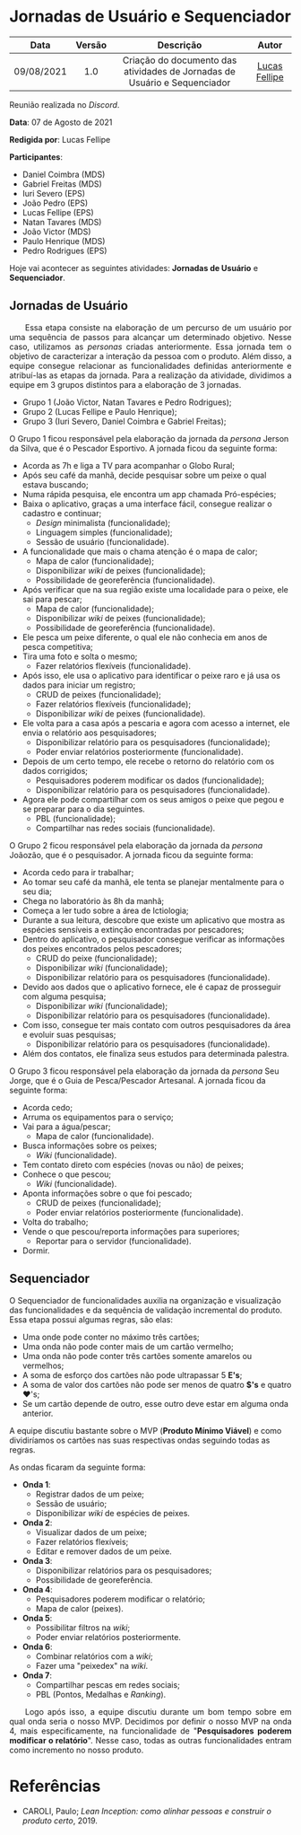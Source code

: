 # Jornadas de Usuário e Sequenciador

| Data       | Versão | Descrição            | Autor             |
|:----------:|:------:|:--------------------:|:-----------------:|
| 09/08/2021 | 1.0 | Criação do documento das atividades de Jornadas de Usuário e Sequenciador  | [Lucas Fellipe](https://github.com/lucasfcm9) |

Reunião realizada no *Discord*.

**Data**: 07 de Agosto de 2021

**Redigida por**: Lucas Fellipe

**Participantes**:

- Daniel Coimbra (MDS)
- Gabriel Freitas (MDS)
- Iuri Severo (EPS)
- João Pedro (EPS)
- Lucas Fellipe (EPS)
- Natan Tavares (MDS)
- João Victor (MDS)
- Paulo Henrique (MDS)
- Pedro Rodrigues (EPS)

Hoje vai acontecer as seguintes atividades: **Jornadas de Usuário** e **Sequenciador**.

## Jornadas de Usuário

<p align="justify"> &emsp;&emsp;Essa etapa consiste na elaboração de um percurso de um usuário por uma sequência de passos para alcançar um determinado objetivo. Nesse caso, utilizamos as <i>personas</i> criadas anteriormente. Essa jornada tem o objetivo de caracterizar a interação da pessoa com o produto. Além disso, a equipe consegue relacionar as funcionalidades definidas anteriormente e atribuí-las as etapas da jornada. Para a realização da atividade, dividimos a equipe em 3 grupos distintos para a elaboração de 3 jornadas.</p>

- Grupo 1 (João Victor, Natan Tavares e Pedro Rodrigues);
- Grupo 2 (Lucas Fellipe e Paulo Henrique);
- Grupo 3 (Iuri Severo, Daniel Coimbra e Gabriel Freitas);

O Grupo 1 ficou responsável pela elaboração da jornada da <i>persona</i> Jerson da Silva, que é o Pescador Esportivo. A jornada ficou da seguinte forma:

- Acorda as 7h e liga a TV para acompanhar o Globo Rural;
- Após seu café da manhã, decide pesquisar sobre um peixe o qual estava buscando;
- Numa rápida pesquisa, ele encontra um app chamada Pró-espécies;
- Baixa o aplicativo, graças a uma interface fácil, consegue realizar o cadastro e continuar;
  - *Design* minimalista (funcionalidade);
  - Linguagem simples (funcionalidade);
  - Sessão de usuário (funcionalidade).
- A funcionalidade que mais o chama atenção é o mapa de calor;
  - Mapa de calor (funcionalidade);
  - Disponibilizar *wiki* de peixes (funcionalidade);
  - Possibilidade de georeferência (funcionalidade).
- Após verificar que na sua região existe uma localidade para o peixe, ele sai para pescar;
  - Mapa de calor (funcionalidade);
  - Disponibilizar *wiki* de peixes (funcionalidade);
  - Possibilidade de georeferência (funcionalidade).
- Ele pesca um peixe diferente, o qual ele não conhecia em anos de pesca competitiva;
- Tira uma foto e solta o mesmo;
  - Fazer relatórios flexíveis (funcionalidade).
- Após isso, ele usa o aplicativo para identificar o peixe raro e já usa os dados para iniciar um registro;
  - CRUD de peixes (funcionalidade);
  - Fazer relatórios flexíveis (funcionalidade);
  - Disponibilizar *wiki* de peixes (funcionalidade).
- Ele volta para a casa após a pescaria e agora com acesso a internet, ele envia o relatório aos pesquisadores;
  - Disponibilizar relatório para os pesquisadores (funcionalidade);
  - Poder enviar relatórios posteriormente (funcionalidade).
- Depois de um certo tempo, ele recebe o retorno do relatório com os dados corrigidos;
  - Pesquisadores poderem modificar os dados (funcionalidade);
  - Disponibilizar relatório para os pesquisadores (funcionalidade).
- Agora ele pode compartilhar com os seus amigos o peixe que pegou e se preparar para o dia seguintes.
  - PBL (funcionalidade);
  - Compartilhar nas redes sociais (funcionalidade).

O Grupo 2 ficou responsável pela elaboração da jornada da <i>persona</i> Joãozão, que é o pesquisador. A jornada ficou da seguinte forma:

- Acorda cedo para ir trabalhar;
- Ao tomar seu café da manhã, ele tenta se planejar mentalmente para o seu dia;
- Chega no laboratório às 8h da manhã;
- Começa a ler tudo sobre a área de Ictiologia;
- Durante a sua leitura, descobre que existe um aplicativo que mostra as espécies sensíveis a extinção encontradas por pescadores;
- Dentro do aplicativo, o pesquisador consegue verificar as informações dos peixes encontrados pelos pescadores;
  - CRUD do peixe (funcionalidade);
  - Disponibilizar *wiki* (funcionalidade);
  - Disponibilizar relatório para os pesquisadores (funcionalidade).
- Devido aos dados que o aplicativo fornece, ele é capaz de prosseguir com alguma pesquisa;
  - Disponibilizar *wiki* (funcionalidade);
  - Disponibilizar relatório para os pesquisadores (funcionalidade).
- Com isso, consegue ter mais contato com outros pesquisadores da área e evoluir suas pesquisas;
  - Disponibilizar relatório para os pesquisadores (funcionalidade).
- Além dos contatos, ele finaliza seus estudos para determinada palestra.

O Grupo 3 ficou responsável pela elaboração da jornada da <i>persona</i> Seu Jorge, que é o Guia de Pesca/Pescador Artesanal. A jornada ficou da seguinte forma:

- Acorda cedo;
- Arruma os equipamentos para o serviço;
- Vai para a água/pescar;
  - Mapa de calor (funcionalidade).
- Busca informações sobre os peixes;
  - *Wiki* (funcionalidade).
- Tem contato direto com espécies (novas ou não) de peixes;
- Conhece o que pescou;
  - *Wiki* (funcionalidade).
- Aponta informações sobre o que foi pescado;
  - CRUD de peixes (funcionalidade);
  - Poder enviar relatórios posteriormente (funcionalidade).
- Volta do trabalho;
- Vende o que pescou/reporta informações para superiores;
  - Reportar para o servidor (funcionalidade).
- Dormir.


## Sequenciador

O Sequenciador de funcionalidades auxilia na organização e visualização das funcionalidades e da sequência de validação incremental do produto. Essa etapa possui algumas regras, são elas:
- Uma onde pode conter no máximo três cartões;
- Uma onda não pode conter mais de um cartão vermelho;
- Uma onda não pode conter três cartões somente amarelos ou vermelhos;
- A soma de esforço dos cartões não pode ultrapassar 5 **E's**;
- A soma de valor dos cartões não pode ser menos de quatro **$'s** e quatro ❤️'s;
- Se um cartão depende de outro, esse outro deve estar em alguma onda anterior.

A equipe discutiu bastante sobre o MVP (**Produto Mínimo Viável**) e como dividiríamos os cartões nas suas respectivas ondas seguindo todas as regras.

As ondas ficaram da seguinte forma:

- **Onda 1**:
  - Registrar dados de um peixe;
  - Sessão de usuário;
  - Disponibilizar *wiki* de espécies de peixes.
- **Onda 2**:
  - Visualizar dados de um peixe;
  - Fazer relatórios flexíveis;
  - Editar e remover dados de um peixe.
- **Onda 3**:
  - Disponibilizar relatórios para os pesquisadores;
  - Possibilidade de georeferência.
- **Onda 4**:
  - Pesquisadores poderem modificar o relatório;
  - Mapa de calor (peixes).
- **Onda 5**:
  - Possibilitar filtros na *wiki*;
  - Poder enviar relatórios posteriormente.
- **Onda 6**:
  - Combinar relatórios com a *wiki*;
  - Fazer uma "peixedex" na *wiki*.
- **Onda 7**:
  - Compartilhar pescas em redes sociais;
  - PBL (Pontos, Medalhas e *Ranking*).

<p align="justify"> &emsp;&emsp;Logo após isso, a equipe discutiu durante um bom tempo sobre em qual onda seria o nosso MVP. Decidimos por definir o nosso MVP na onda 4, mais especificamente, na funcionalidade de "<b>Pesquisadores poderem modificar o relatório</b>". Nesse caso, todas as outras funcionalidades entram como incremento no nosso produto.</p>

# Referências
- CAROLI, Paulo; *Lean Inception: como alinhar pessoas e construir o produto certo*, 2019.
